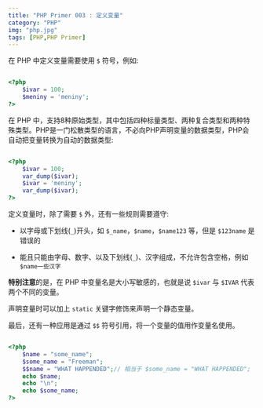 ```yaml
---
title: "PHP Primer 003 : 定义变量"
category: "PHP"
img: "php.jpg"
tags: [PHP,PHP Primer]
---
```

在 PHP 中定义变量需要使用 `$` 符号，例如:

```php

<?php 
	$ivar = 100;
	$meniny = 'meniny';
?>

```

在 PHP 中，支持8种原始类型，其中包括四种标量类型、两种复合类型和两种特殊类型。PHP是一门松散类型的语言，不必向PHP声明变量的数据类型，PHP会自动把变量转换为自动的数据类型:

```php

<?php 
	$ivar = 100;
	var_dump($ivar);
	$ivar = 'meniny';
	var_dump($ivar);
?>

```

定义变量时，除了需要 `$` 外，还有一些规则需要遵守:

* 以字母或下划线(`_`)开头，如 `$_name`，`$name`，`$name123` 等，但是 `$123name` 是错误的

* 能且只能由字母、数字、以及下划线(`_`)、汉字组成，不允许包含空格，例如 `$name一些汉字`

**特别注意**的是，在 PHP 中变量名是大小写敏感的，也就是说 `$ivar` 与 `$IVAR` 代表两个不同的变量。

声明变量时可以加上 `static` 关键字修饰来声明一个静态变量。

最后，还有一种应用是通过 `$$` 符号引用，将一个变量的值用作变量名使用。

```php

<?php 
	$name = "some_name";
	$some_name = "Freeman";
	$$name = "WHAT HAPPENDED";// 相当于 $some_name = "WHAT HAPPENDED";
	echo $name;
	echo "\n";
	echo $some_name;
?>

```






